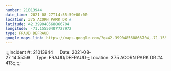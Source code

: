 ```yaml
---
number: 21013944
date_time: 2021-08-27T14:55:59+00:00
location: 375 ACORN PARK DR #
latitude: 42.399048568866704
longitude: -71.15550407727972
type: FRAUD DEFRAUD
google_maps_link: https://maps.google.com/?q=42.399048568866704,-71.15550407727972
---
```


;;;Incident #: 21013944     Date: 2021‐08‐27 14:55:59     Type: FRAUD/DEFRAUD;;;Location: 375 ACORN PARK DR #4413;;;;;;
